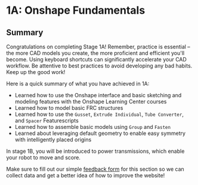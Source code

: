 # 1A: Onshape Fundamentals

## Summary

Congratulations on completing Stage 1A! Remember, practice is essential – the more CAD models you create, the more proficient and efficient you'll become. Using keyboard shortcuts can significantly accelerate your CAD workflow. Be attentive to best practices to avoid developing any bad habits. Keep up the good work!

Here is a quick summary of what you have achieved in 1A:

* Learned how to use the Onshape interface and basic sketching and modeling features with the Onshape Learning Center courses
* Learned how to model basic FRC structures
* Learned how to use the `Gusset`, `Extrude Individual`, `Tube Converter`, and `Spacer` Featurescripts
* Learned how to assemble basic models using `Group` and `Fasten`
* Learned about leveraging default geometry to enable easy symmetry with intelligently placed origins

In stage 1B, you will be introduced to power transmissions, which enable your robot to move and score. 

Make sure to fill out our simple [feedback form](https://forms.gle/qykF1UoxiymAEGWc8) for this section so we can collect data and get a better idea of how to improve the website!

<!-- 
## Check for Comprehension Questions for 1A

Before moving on to the next stage, take a moment to check your understanding of the key concepts from 1A. Try answering the following questions:

!!! note "Note"
    Feel free to refer back to the guide, but try your best to do these on your own.

1.  What is the primary advantage of using construction geometry in sketches?
    1.  It makes the sketch look more professional
    2.  It helps convey design intent and makes parts more parametric
    3.  It automatically creates dimensions
    4.  It reduces file size

2. Which Featurescript is used to create tubes with specified wall thickness and hole patterns?
    1. Extrude Individual
    2. Gusset
    3. Tube Converter
    4. Spacer

3. In a multi-part Part Studio, what extrude type should you select when creating a new part?
    1. Add
    2. Remove
    3. New
    4. Intersect

4. What is the purpose of the `Group` function in assemblies?
    1. To color-code parts
    2. To restrict relative motion between parts
    3. To hide parts from view
    4. To create a bill of materials

5. Short Answer: Describe the process of creating a gusset using the Gusset Featurescript.

6. What is the advantage of using the `Fasten` mate in an assembly compared to using `Fix`?
    1. It's faster to apply
    2. It allows for more degrees of freedom
    3. It's more parametric and maintains relationships between parts
    4. It automatically aligns parts

7. Short Answer: Explain why it's generally better to model all unique parts in a Part Studio, even if some parts are identical (like the vertical tubes in Exercise 3).

8. Short Answer: Describe two ways that using Featurescripts can improve your CAD workflow efficiency.

##  Answer Key for 1A Comprehension Check Questions
??? note "Answer Key"

    1. b: It helps convey design intent and makes parts more parametric

    2. c: Tube Converter

    3. c: New

    4. b: To restrict relative motion between parts

    5. Key points:
        * Select Gusset tool
        * Choose attachment holes
        * Adjust parameters if needed
        * Confirm creation

    6. c: It's more parametric and maintains relationships between parts

    7. Key points:
        * Easier future modifications
        * Maintains design intent
        * Simplifies assembly
        * More parametric

    8. Key points:
        * Automate complex/repetitive tasks
        * Ensure consistency across designs -->

<br>